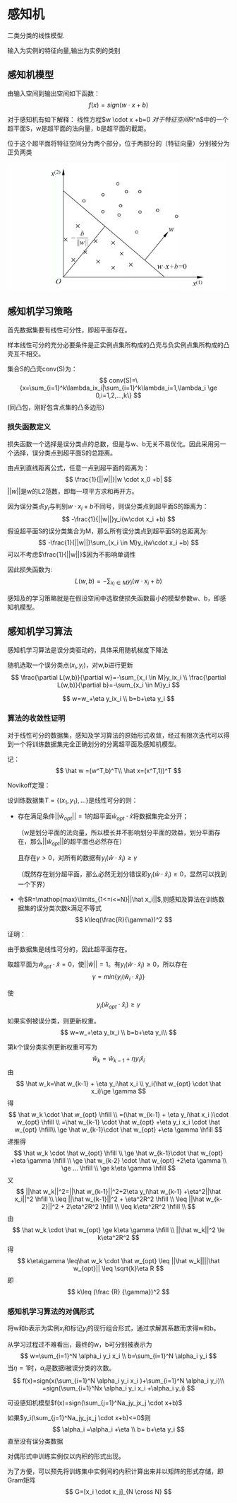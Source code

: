 # 感知机

二类分类的线性模型.

输入为实例的特征向量,输出为实例的类别

## 感知机模型

由输入空间到输出空间如下函数：
$$
f(x)=sign(w \cdot x + b)
$$

对于感知机有如下解释：
线性方程$w \cdot x +b=0 $对于特征空间$R^n$中的一个超平面S，w是超平面的法向量，b是超平面的截距。

位于这个超平面将特征空间分为两个部分，位于两部分的（特征向量）分别被分为正负两类

![image-20230118202909034](./%E6%84%9F%E7%9F%A5%E6%9C%BA.assets/image-20230118202909034.png)

## 感知机学习策略

首先数据集要有线性可分性，即超平面存在。

样本线性可分的充分必要条件是正实例点集所构成的凸壳与负实例点集所构成的凸壳互不相交。

集合S的凸壳conv(S)为：
$$
conv(S)=\{x=\sum_{i=1}^k\lambda_ix_i|\sum_{i=1}^k\lambda_i=1,\lambda_i \ge 0,i=1,2,...,k\}
$$
(同凸包，刚好包含点集的凸多边形)

### 损失函数定义

损失函数一个选择是误分类点的总数，但是与w、b无关不易优化。因此采用另一个选择，误分类点到超平面S的总距离。

由点到直线距离公式，任意一点到超平面的距离为：
$$
\frac{1}{||w||}|w \cdot x_0 +b|
$$
$||w||$是w的L2范数，即每一项平方求和再开方。

因为误分类点$y_i$与判别$w \cdot x_i +b$不同号，则误分类点到超平面S的距离为：
$$
-\frac{1}{||w||}y_i(w\cdot x_i +b)
$$
假设超平面S的误分类集合为M，那么所有误分类点到超平面S的总距离为:
$$
-\frac{1}{||w||}\sum_{x_i \in M}y_i(w\cdot x_i +b)
$$
可以不考虑$\frac{1}{||w||}$因为不影响单调性

因此损失函数为:
$$
L(w,b)=-\sum_{x_i \in M}y_i(w \cdot x_i + b)
$$


感知及的学习策略就是在假设空间中选取使损失函数最小的模型参数w、b，即感知机模型。

## 感知机学习算法

感知机学习算法是误分类驱动的，具体采用随机梯度下降法

随机选取一个误分类点$(x_i,y_i)$，对w,b进行更新
$$
\frac{\partial L(w,b)}{\partial w}=-\sum_{x_i \in M}y_ix_i \\
\frac{\partial L(w,b)}{\partial b}=-\sum_{x_i \in M}y_i
$$

$$
w=w_+\eta y_ix_i \\
b=b+\eta y_i
$$

### 算法的收敛性证明

对于线性可分的数据集，感知及学习算法的原始形式收敛，经过有限次迭代可以得到一个将训练数据集完全正确划分的分离超平面及感知机模型。

记：
$$
\hat w =(w^T,b)^T\\
\hat x=(x^T,1))^T
$$


Novikoff定理：

设训练数据集$T=\{(x_1,y_1),...\}$是线性可分的则：

- 存在满足条件$||\hat w_{opt}||=1$的超平面$\hat w_{opt} \cdot \hat x$将数据集完全分开；

  （w是划分平面的法向量，所以模长并不影响划分平面的效益，划分平面存在，那么$||\hat w_{opt}||$的超平面也必然存在）

  且存在$\gamma>0$，对所有的数据有$y_i(\hat w \cdot \hat x_i)\ge \gamma$

  （既然存在划分超平面，那么必然无划分错误即$y_i(\hat w \cdot \hat x_i)\ge 0$，显然可以找到一个下界）

- 令$R=\mathop{max}\limits_{1<=i<=N}||\hat x_i||$,则感知及算法在训练数据集的误分类次数k满足不等式
  $$
  k\leq(\frac{R}{\gamma})^2
  $$



证明：



由于数据集是线性可分的，因此超平面存在。

取超平面为$\hat w_{opt}\cdot \hat x=0$，使$||\hat w||=1$。有$y_i(\hat w \cdot \hat x_i)\ge 0$，所以存在
$$
\gamma=min\{y_i (\hat w_i \cdot \hat x_i)\}
$$


使
$$
y_i(\hat w_{opt} \cdot \hat x_i)\ge \gamma
$$


如果实例被误分类，则更新权重。
$$
w=w_+\eta y_ix_i \\
b=b+\eta y_i\\
$$

第k个误分类实例更新权重可写为
$$
\hat w_k=\hat w_{k-1} + \eta y_i\hat x_i
$$
由
$$
\hat w_k=\hat w_{k-1} + \eta y_i\hat x_i \\
y_i(\hat w_{opt} \cdot \hat x_i)\ge \gamma
$$
得
$$
\hat w_k \cdot \hat w_{opt} \hfill \\
=(\hat w_{k-1} + \eta y_i\hat x_i )\cdot w_{opt} \hfill \\
=\hat w_{k-1} \cdot  \hat w_{opt} +\eta y_i  x_i \cdot \hat w_{opt} \hfill\\
\ge \hat w_{k-1}\cdot \hat w_{opt} +\eta \gamma \hfill
$$
递推得
$$
\hat w_k \cdot \hat w_{opt} \hfill \\
\ge \hat w_{k-1}\cdot \hat w_{opt} +\eta \gamma \hfill \\
\ge \hat w_{k-2} \cdot \hat w_{opt} +2\eta \gamma \\
\ge ... \hfill \\
\ge k\eta \gamma \hfill
$$
又
$$
||\hat w_k||^2=||\hat w_{k-1}||^2+2\eta y_i\hat w_{k-1} +\eta^2||\hat x_i||^2 \hfill \\
\leq ||\hat w_{k-1}||^2 + \eta^2R^2 \hfill \\
\leq ||\hat w_{k-2}||^2 + 2\eta^2R^2 \hfill \\
\leq k\eta^2R^2 \hfill \\
$$
由
$$
\hat w_k \cdot \hat w_{opt} \ge k\eta \gamma \hfill \\
||\hat w_k||^2 \le k\eta^2R^2
$$
得
$$
k\eta\gamma \leq\hat w_k \cdot \hat w_{opt} \leq ||\hat w_k||||\hat w_{opt}|| \leq \sqrt{k}\eta R
$$
即
$$
k\leq (\frac {R} {\gamma})^2
$$

### 感知机学习算法的对偶形式

将w和b表示为实例$x_i$和标记$y_i$的现行组合形式，通过求解其系数而求得w和b。

从学习过程过不难看出，最终的w，b可分别被表示为
$$
w=\sum_{i=1}^N \alpha_i y_i x_i \\
b=\sum_{i=1}^N \alpha_i y_i
$$
当$\eta =1$时，$\alpha_i$是数据i被误分类的次数。
$$
f(x)=sign(x(\sum_{i=1}^N \alpha_i y_i x_i )+\sum_{i=1}^N \alpha_i y_i)\\
=sign(\sum_{i=1}^Nx \alpha_i y_i x_i +\alpha_i y_i)
$$


可设感知机模型$f(x)=sign(\sum_{j=1}^Na_jy_jx_j \cdot x+b)$

如果$y_i(\sum_{j=1}^Na_jy_jx_j \cdot x+b)<=0$则
$$
\alpha_i =\alpha_i +\eta \\
b= b+\eta y_i
$$
直至没有误分类数据



对偶形式中训练实例仅以内积的形式出现。

为了方便，可以预先将训练集中实例间的内积计算出来并以矩阵的形式存储，即Gram矩阵
$$
G=[x_i \cdot x_j]_{N \cross N}
$$
